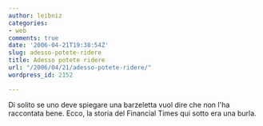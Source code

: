 ```yaml
---
author: leibniz
categories:
- web
comments: true
date: '2006-04-21T19:38:54Z'
slug: adesso-potete-ridere
title: Adesso potete ridere
url: "/2006/04/21/adesso-potete-ridere/"
wordpress_id: 2152

---
```

Di solito se uno deve spiegare una barzeletta vuol dire che non l'ha raccontata bene. Ecco, la storia del Financial Times qui sotto era una burla.
